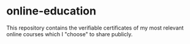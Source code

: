# online-education
This repository contains the verifiable certificates of my most relevant online courses which I "choose" to share publicly.
